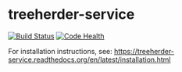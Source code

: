 treeherder-service
==================
[![Build Status](https://travis-ci.org/mozilla/treeherder-service.png?branch=master)](https://travis-ci.org/mozilla/treeherder-service)
[![Code Health](https://landscape.io/github/mozilla/treeherder-service/master/landscape.png)](https://landscape.io/github/mozilla/treeherder-service/master)


For installation instructions, see:
https://treeherder-service.readthedocs.org/en/latest/installation.html
